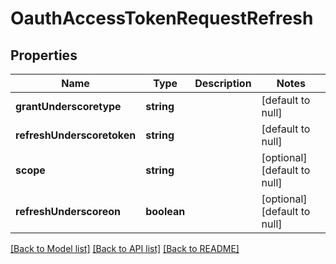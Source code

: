 # OauthAccessTokenRequestRefresh

## Properties
Name | Type | Description | Notes
------------ | ------------- | ------------- | -------------
**grantUnderscoretype** | **string** |  | [default to null]
**refreshUnderscoretoken** | **string** |  | [default to null]
**scope** | **string** |  | [optional] [default to null]
**refreshUnderscoreon** | **boolean** |  | [optional] [default to null]

[[Back to Model list]](../README.md#documentation-for-models) [[Back to API list]](../README.md#documentation-for-api-endpoints) [[Back to README]](../README.md)


